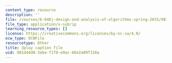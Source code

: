 ```yaml
---
content_type: resource
description: ''
file: /courses/6-046j-design-and-analysis-of-algorithms-spring-2015/981d44d03ebef1f0e9ac66e2a09f116a_C6EWVBNCxsc.srt
file_type: application/x-subrip
learning_resource_types: []
license: https://creativecommons.org/licenses/by-nc-sa/4.0/
ocw_type: OCWFile
resourcetype: Other
title: 3play caption file
uid: 981d44d0-3ebe-f1f0-e9ac-66e2a09f116a
---
```

